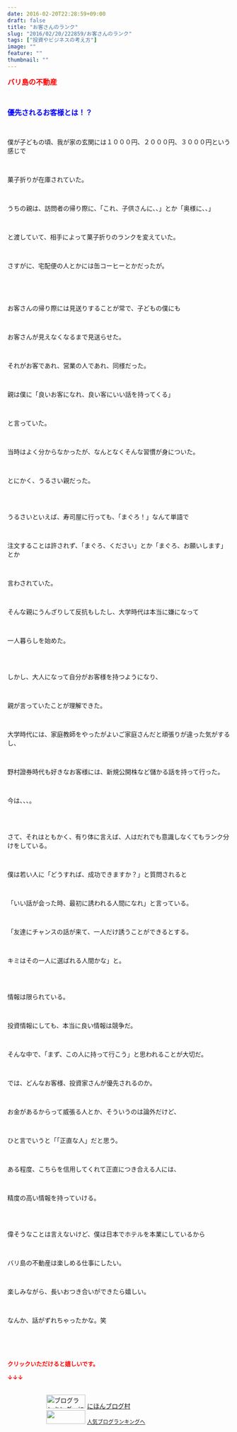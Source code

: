 ```yaml
---
date: 2016-02-20T22:28:59+09:00
draft: false
title: "お客さんのランク"
slug: "2016/02/20/222859/お客さんのランク"
tags: ["投資やビジネスの考え方"]
image: ""
feature: ""
thumbnail: ""
---
```

<p><font color="#ff0000" size="3"><strong>バリ島の不動産</strong></font></p><br/><p><font color="#0000ff" size="3"><strong>優先されるお客様とは！？</strong></font></p><br/><p>僕が子どもの頃、我が家の玄関には１０００円、２０００円、３０００円という感じで</p><br/><p>菓子折りが在庫されていた。</p><br/><p>うちの親は、訪問者の帰り際に、「これ、子供さんに、、」とか「奥様に、、」</p><br/><p>と渡していて、相手によって菓子折りのランクを変えていた。</p><br/><p>さすがに、宅配便の人とかには缶コーヒーとかだったが。</p><br/><p><br/></p><p>お客さんの帰り際には見送りすることが常で、子どもの僕にも</p><br/><p>お客さんが見えなくなるまで見送らせた。</p><br/><p>それがお客であれ、営業の人であれ、同様だった。</p><br/><p>親は僕に「良いお客になれ、良い客にいい話を持ってくる」</p><br/><p>と言っていた。</p><br/><p>当時はよく分からなかったが、なんとなくそんな習慣が身についた。</p><br/><p>とにかく、うるさい親だった。</p><br/><br/><p>うるさいといえば、寿司屋に行っても、「まぐろ！」なんて単語で</p><br/><p>注文することは許されず、「まぐろ、ください」とか「まぐろ、お願いします」とか</p><br/><p>言わされていた。</p><br/><p>そんな親にうんざりして反抗もしたし、大学時代は本当に嫌になって</p><br/><p>一人暮らしを始めた。</p><br/><br/><p>しかし、大人になって自分がお客様を持つようになり、</p><br/><p>親が言っていたことが理解できた。</p><br/><p>大学時代には、家庭教師をやったがよいご家庭さんだと頑張りが違った気がするし、</p><br/><p>野村證券時代も好きなお客様には、新規公開株など儲かる話を持って行った。</p><br/><p>今は、、、。</p><br/><br/><p>さて、それはともかく、有り体に言えば、人はだれでも意識しなくてもランク分けをしている。</p><br/><p>僕は若い人に「どうすれば、成功できますか？」と質問されると</p><br/><p>「いい話が会った時、最初に誘われる人間になれ」と言っている。</p><br/><p>「友達にチャンスの話が来て、一人だけ誘うことができるとする。</p><br/><p>キミはその一人に選ばれる人間かな」と。</p><br/><br/><p>情報は限られている。</p><br/><p>投資情報にしても、本当に良い情報は競争だ。</p><br/><p>そんな中で、「まず、この人に持って行こう」と思われることが大切だ。</p><br/><p>では、どんなお客様、投資家さんが優先されるのか。</p><br/><p>お金があるからって威張る人とか、そういうのは論外だけど、</p><br/><p>ひと言でいうと「「正直な人」だと思う。</p><br/><p>ある程度、こちらを信用してくれて正直につき合える人には、</p><br/><p>精度の高い情報を持っていける。</p><br/><br/><p>偉そうなことは言えないけど、僕は日本でホテルを本業にしているから</p><br/><p>バリ島の不動産は楽しめる仕事にしたい。</p><br/><p>楽しみながら、長いおつき合いができたら嬉しい。</p><br/><p>なんか、話がずれちゃったかな。笑</p><br/><br/><br/><p><font color="#ff0000" size="2"><strong>クリックいただけると嬉しいです。<br/></strong></font></p><p><font color="#ff0000" size="2"><strong>↓↓↓</strong></font></p><p><br/><a href="ranking.html" target="_blank"><img border="0" alt="ブログランキング・にほんブログ村へ" src="data:image/svg+xml;charset=utf-8,%3Csvg%20xmlns%3D%22http%3A%2F%2Fwww.w3.org%2F2000%2Fsvg%22%20title%3D%22Placeholder%20for%20Images%22%20role%3D%22presentation%22%20viewBox%3D%220%200%2088%2031%22%20%2F%3E" width="88" height="31" data-src="https://img-proxy.blog-video.jp/images?url=http%3A%2F%2Fwww.blogmura.com%2Fimg%2Fwww88_31.gif" style="aspect-ratio: auto 88 / 31;"/><noscript><img border="0" alt="ブログランキング・にほんブログ村へ" src="https://img-proxy.blog-video.jp/images?url=http%3A%2F%2Fwww.blogmura.com%2Fimg%2Fwww88_31.gif" width="88" height="31"></noscript></a> <a href="ranking.html" target="_blank">にほんブログ村</a> <br/><a title="人気ブログランキングへ" href="link.php?1804582"><img border="0" src="data:image/svg+xml;charset=utf-8,%3Csvg%20xmlns%3D%22http%3A%2F%2Fwww.w3.org%2F2000%2Fsvg%22%20title%3D%22Placeholder%20for%20Images%22%20role%3D%22presentation%22%20viewBox%3D%220%200%2088%2031%22%20%2F%3E" width="88" height="31" data-src="https://blog.with2.net/img/banner/banner_22.gif" style="aspect-ratio: auto 88 / 31;"/><noscript><img border="0" src="https://blog.with2.net/img/banner/banner_22.gif" width="88" height="31"></noscript></a> <a style="FONT-SIZE: 12px" href="link.php?1804582">人気ブログランキングへ</a> </p>

